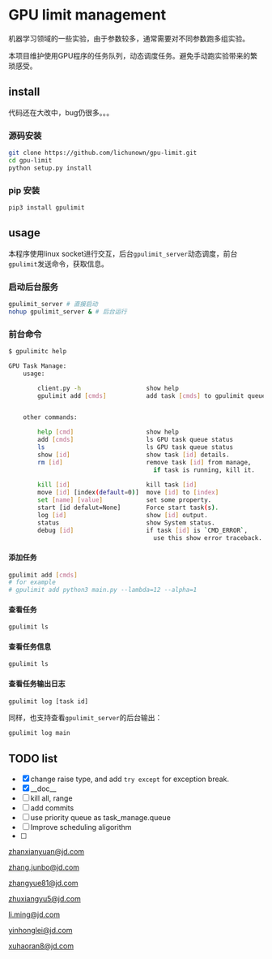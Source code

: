 # GPU limit management

机器学习领域的一些实验，由于参数较多，通常需要对不同参数跑多组实验。

本项目维护使用GPU程序的任务队列，动态调度任务。避免手动跑实验带来的繁琐感受。

## install

代码还在大改中，bug仍很多。。。

### 源码安装

```bash
git clone https://github.com/lichunown/gpu-limit.git
cd gpu-limit
python setup.py install
```
### pip 安装

```bash
pip3 install gpulimit
```

## usage

本程序使用linux socket进行交互，后台`gpulimit_server`动态调度，前台`gpulimit`发送命令，获取信息。

### 启动后台服务

```bash
gpulimit_server # 直接启动
nohup gpulimit_server & # 后台运行
```

### 前台命令

```bash
$ gpulimitc help

GPU Task Manage:
    usage:

        client.py -h                  show help
        gpulimit add [cmds]           add task [cmds] to gpulimit queue.


    other commands:

        help [cmd]                    show help
        add [cmds]                    ls GPU task queue status
        ls                            ls GPU task queue status
        show [id]                     show task [id] details.
        rm [id]                       remove task [id] from manage, 
        							  	if task is running, kill it.
        							  
        kill [id]                     kill task [id]
        move [id] [index(default=0)]  move [id] to [index]
        set [name] [value]            set some property.
        start [id defalut=None]       Force start task(s).
        log [id]                      show [id] output.
        status                        show System status.
        debug [id]                    if task [id] is `CMD_ERROR`, 
                                      	use this show error traceback.
```

#### 添加任务

```bash
gpulimit add [cmds]
# for example
# gpulimit add python3 main.py --lambda=12 --alpha=1
```

#### 查看任务

```bash
gpulimit ls
```

#### 查看任务信息

```bash
gpulimit ls
```

#### 查看任务输出日志

```bash
gpulimit log [task id]
```

同样，也支持查看`gpulimit_server`的后台输出：

```bash
gpulimit log main
```

## TODO list


- [x] change raise type, and add `try except` for exception break.
- [x]  \_\_doc\_\_
- [ ] kill all, range
- [ ] add commits
- [ ] use priority queue as task_manage.queue
- [ ] Improve scheduling aligorithm
- [ ] 

zhanxianyuan@jd.com

zhang.junbo@jd.com

zhangyue81@jd.com

zhuxiangyu5@jd.com

li.ming@jd.com

yinhonglei@jd.com

xuhaoran8@jd.com